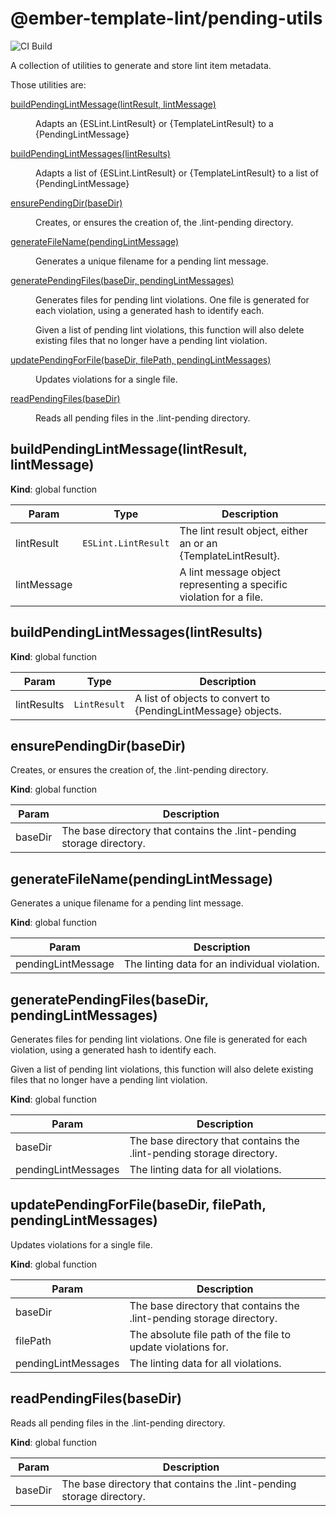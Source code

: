 # @ember-template-lint/pending-utils

![CI Build](https://github.com/ember-template-lint/@ember-template-lint/pending-utils/workflows/CI%20Build/badge.svg)

A collection of utilities to generate and store lint item metadata.

Those utilities are:

<dl>
<dt><a href="#buildPendingLintMessage">buildPendingLintMessage(lintResult, lintMessage)</a></dt>
<dd><p>Adapts an {ESLint.LintResult} or {TemplateLintResult} to a {PendingLintMessage}</p>
</dd>
<dt><a href="#buildPendingLintMessages">buildPendingLintMessages(lintResults)</a></dt>
<dd><p>Adapts a list of {ESLint.LintResult} or {TemplateLintResult} to a list of {PendingLintMessage}</p>
</dd>
<dt><a href="#ensurePendingDir">ensurePendingDir(baseDir)</a></dt>
<dd><p>Creates, or ensures the creation of, the .lint-pending directory.</p>
</dd>
<dt><a href="#generateFileName">generateFileName(pendingLintMessage)</a></dt>
<dd><p>Generates a unique filename for a pending lint message.</p>
</dd>
<dt><a href="#generatePendingFiles">generatePendingFiles(baseDir, pendingLintMessages)</a></dt>
<dd><p>Generates files for pending lint violations. One file is generated for each violation, using a generated
hash to identify each.</p>
<p>Given a list of pending lint violations, this function will also delete existing files that no longer
have a pending lint violation.</p>
</dd>
<dt><a href="#updatePendingForFile">updatePendingForFile(baseDir, filePath, pendingLintMessages)</a></dt>
<dd><p>Updates violations for a single file.</p>
</dd>
<dt><a href="#readPendingFiles">readPendingFiles(baseDir)</a></dt>
<dd><p>Reads all pending files in the .lint-pending directory.</p>
</dd>
</dl>

<a name="buildPendingLintMessage"></a>

## buildPendingLintMessage(lintResult, lintMessage)

**Kind**: global function

| Param       | Type                           | Description                                                         |
| ----------- | ------------------------------ | ------------------------------------------------------------------- |
| lintResult  | <code>ESLint.LintResult</code> | The lint result object, either an or an {TemplateLintResult}.       |
| lintMessage |                                | A lint message object representing a specific violation for a file. |

<a name="buildPendingLintMessages"></a>

## buildPendingLintMessages(lintResults)

**Kind**: global function

| Param       | Type                    | Description                                                   |
| ----------- | ----------------------- | ------------------------------------------------------------- |
| lintResults | <code>LintResult</code> | A list of objects to convert to {PendingLintMessage} objects. |

<a name="ensurePendingDir"></a>

## ensurePendingDir(baseDir)

Creates, or ensures the creation of, the .lint-pending directory.

**Kind**: global function

| Param   | Description                                                           |
| ------- | --------------------------------------------------------------------- |
| baseDir | The base directory that contains the .lint-pending storage directory. |

<a name="generateFileName"></a>

## generateFileName(pendingLintMessage)

Generates a unique filename for a pending lint message.

**Kind**: global function

| Param              | Description                                   |
| ------------------ | --------------------------------------------- |
| pendingLintMessage | The linting data for an individual violation. |

<a name="generatePendingFiles"></a>

## generatePendingFiles(baseDir, pendingLintMessages)

Generates files for pending lint violations. One file is generated for each violation, using a generated
hash to identify each.

Given a list of pending lint violations, this function will also delete existing files that no longer
have a pending lint violation.

**Kind**: global function

| Param               | Description                                                           |
| ------------------- | --------------------------------------------------------------------- |
| baseDir             | The base directory that contains the .lint-pending storage directory. |
| pendingLintMessages | The linting data for all violations.                                  |

<a name="updatePendingForFile"></a>

## updatePendingForFile(baseDir, filePath, pendingLintMessages)

Updates violations for a single file.

**Kind**: global function

| Param               | Description                                                           |
| ------------------- | --------------------------------------------------------------------- |
| baseDir             | The base directory that contains the .lint-pending storage directory. |
| filePath            | The absolute file path of the file to update violations for.          |
| pendingLintMessages | The linting data for all violations.                                  |

<a name="readPendingFiles"></a>

## readPendingFiles(baseDir)

Reads all pending files in the .lint-pending directory.

**Kind**: global function

| Param   | Description                                                           |
| ------- | --------------------------------------------------------------------- |
| baseDir | The base directory that contains the .lint-pending storage directory. |
